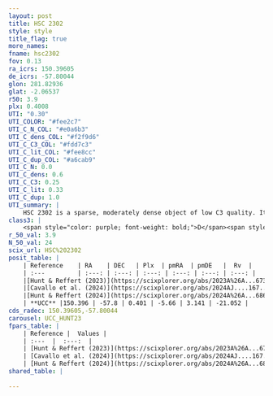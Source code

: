 ```yaml
---
layout: post
title: HSC 2302
style: style
title_flag: true
more_names: 
fname: hsc2302
fov: 0.13
ra_icrs: 150.39605
de_icrs: -57.80044
glon: 281.82936
glat: -2.06537
r50: 3.9
plx: 0.4008
UTI: "0.30"
UTI_COLOR: "#fee2c7"
UTI_C_N_COL: "#e0a6b3"
UTI_C_dens_COL: "#f2f9d6"
UTI_C_C3_COL: "#fdd7c3"
UTI_C_lit_COL: "#fee8cc"
UTI_C_dup_COL: "#a6cab9"
UTI_C_N: 0.0
UTI_C_dens: 0.6
UTI_C_C3: 0.25
UTI_C_lit: 0.33
UTI_C_dup: 1.0
UTI_summary: |
    HSC 2302 is a sparse, moderately dense object of low C3 quality. It was recently reported in the literature.<br><br><span style="color: #99180f; font-weight: bold;">Warning: </span>contains less than 25 stars with <i>P>0.5</i> estimated.
class3: |
    <span style="color: purple; font-weight: bold;">D</span><span style="color: #FFC300; font-weight: bold;">B</span>
r_50_val: 3.9
N_50_val: 24
scix_url: HSC%202302
posit_table: |
    | Reference    | RA    | DEC   | Plx  | pmRA  | pmDE   |  Rv  |
    | :---         | :---: | :---: | :---: | :---: | :---: | :---: |
    |[Hunt & Reffert (2023)](https://scixplorer.org/abs/2023A%26A...673A.114H) | 150.399 | -57.794 | 0.399 | -5.622 | 3.099 | -20.985 |
    |[Cavallo et al. (2024)](https://scixplorer.org/abs/2024AJ....167...12C) | 150.365 | -57.797 | 0.402 | -- | -- | -- |
    |[Hunt & Reffert (2024)](https://scixplorer.org/abs/2024A%26A...686A..42H) | 150.399 | -57.794 | 0.399 | -5.622 | 3.099 | -20.985 |
    | **UCC** |150.396 | -57.8 | 0.401 | -5.66 | 3.141 | -21.052 | 
cds_radec: 150.39605,-57.80044
carousel: UCC_HUNT23
fpars_table: |
    | Reference |  Values |
    | :---  |  :---:  |
    | [Hunt & Reffert (2023)](https://scixplorer.org/abs/2023A%26A...673A.114H) | `AV50=1.797, diffAV50=1.467, MOD50=11.789, logAge50=6.915` |
    | [Cavallo et al. (2024)](https://scixplorer.org/abs/2024AJ....167...12C) | `AV50=1.7, dMod50=11.76, logAge50=6.78, [Fe/H]50=0.23` |
    | [Hunt & Reffert (2024)](https://scixplorer.org/abs/2024A%26A...686A..42H) | `MassJ=233.267` |
shared_table: |
    
---
```

